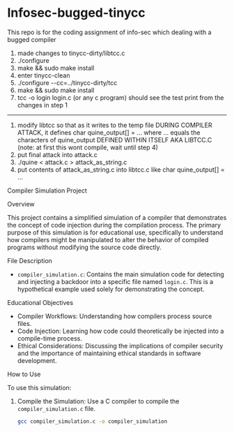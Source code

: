 # Infosec-bugged-tinycc
This repo is for the coding assignment of info-sec which dealing with a bugged compiler


1. made changes to tinycc-dirty/libtcc.c
2. ./configure
3. make && sudo make install
4. enter tinycc-clean
5. ./configure --cc=../tinycc-dirty/tcc
6. make && sudo make install
7. tcc -o login login.c (or any c program)
should see the test print from the changes in step 1

---------------------

1. modify libtcc so that as it writes to the temp file DURING COMPILER ATTACK, it defines char quine_output[] = ... where ... equals the characters of quine_output DEFINED WITHIN ITSELF AKA LIBTCC.C
(note: at first this wont compile, wait until step 4)
2. put final attack into attack.c
3. ./quine < attack.c > attack_as_string.c
4. put contents of attack_as_string.c into libtcc.c like char quine_output[] = ...


Compiler Simulation Project

Overview

This project contains a simplified simulation of a compiler that demonstrates the concept of code injection during the compilation process. The primary purpose of this simulation is for educational use, specifically to understand how compilers might be manipulated to alter the behavior of compiled programs without modifying the source code directly.

File Description

- `compiler_simulation.c`: Contains the main simulation code for detecting and injecting a backdoor into a specific file named `login.c`. This is a hypothetical example used solely for demonstrating the concept.

 Educational Objectives

- Compiler Workflows: Understanding how compilers process source files.
- Code Injection: Learning how code could theoretically be injected into a compile-time process.
- Ethical Considerations: Discussing the implications of compiler security and the importance of maintaining ethical standards in software development.

 How to Use

To use this simulation:

1. Compile the Simulation: Use a C compiler to compile the `compiler_simulation.c` file.
   ```bash
   gcc compiler_simulation.c -o compiler_simulation
